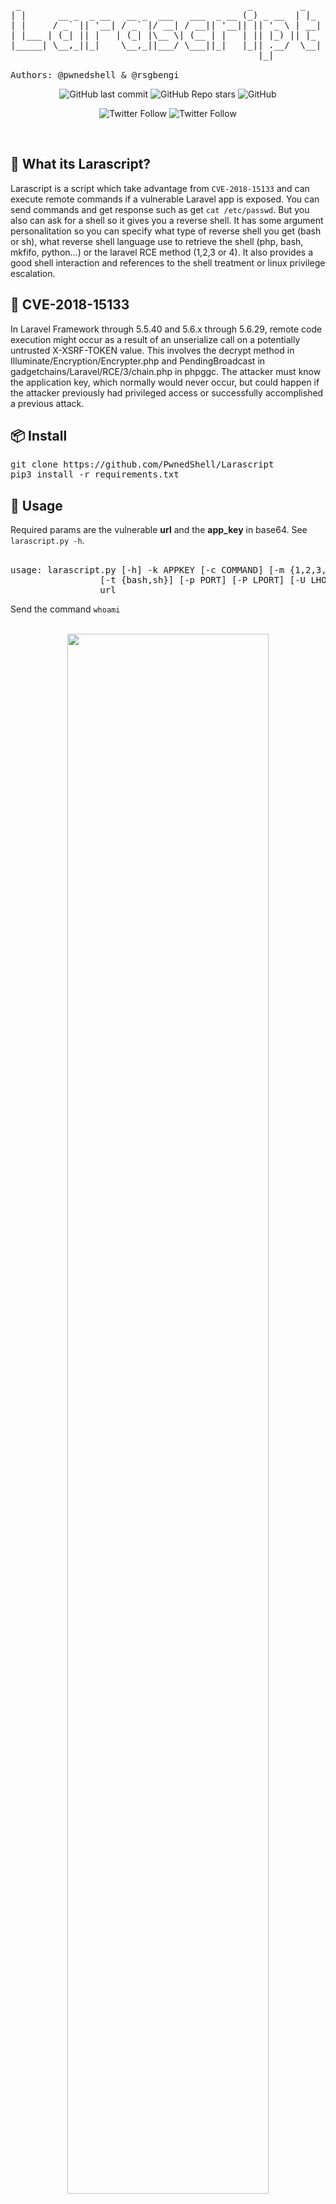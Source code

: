 <pre>
 _                                           _         _
| |      __ _  _ __   __ _  ___   ___  _ __ (_) _ __  | |_
| |     / _` || '__| / _` |/ __| / __|| '__|| || '_ \ | __|
| |___ | (_| || |   | (_| |\__ \| (__ | |   | || |_) || |_
|_____| \__,_||_|    \__,_||___/ \___||_|   |_|| .__/  \__|
                                               |_|

Authors: @pwnedshell & @rsgbengi 
</pre>
<p align="center">
    <img alt="GitHub last commit" src="https://img.shields.io/github/last-commit/PwnedShell/Larascript?style=for-the-badge">
    <img alt="GitHub Repo stars" src="https://img.shields.io/github/stars/PwnedShell/Larascript?style=for-the-badge">
    <img alt="GitHub" src="https://img.shields.io/github/license/pwnedshell/Larascript?style=for-the-badge">
</p>
<p align="center">
    <img alt="Twitter Follow" src="https://img.shields.io/twitter/follow/pwnedshell?style=for-the-badge">
    <img alt="Twitter Follow" src="https://img.shields.io/twitter/follow/rsgbengi?style=for-the-badge">
</p>
<br> 

<h2>📌 What its Larascript?</h2>
Larascript is a script which take advantage from <code>CVE-2018-15133</code> and can execute remote commands if a vulnerable Laravel app is exposed. You can send commands and get response such as get <code>cat /etc/passwd</code>. But you also can ask for a shell so it gives you a reverse shell. It has some argument personalitation so you can specify what type of reverse shell you get (bash or sh), what reverse shell language use to retrieve the shell (php, bash, mkfifo, python...) or the laravel RCE method (1,2,3 or 4). It also provides a good shell interaction and references to the shell treatment or linux privilege escalation.

<h2>🧨 CVE-2018-15133</h2>
In Laravel Framework through 5.5.40 and 5.6.x through 5.6.29, remote code execution might occur as a result of an unserialize call on a potentially untrusted X-XSRF-TOKEN value. This involves the decrypt method in Illuminate/Encryption/Encrypter.php and PendingBroadcast in gadgetchains/Laravel/RCE/3/chain.php in phpggc. The attacker must know the application key, which normally would never occur, but could happen if the attacker previously had privileged access or successfully accomplished a previous attack.

<h2>📦 Install</h2>
<pre>
git clone https://github.com/PwnedShell/Larascript
pip3 install -r requirements.txt
</pre>

<h2>📘 Usage</h2>
Required params are the vulnerable <strong>url</strong> and the <strong>app_key</strong> in base64. See <code>larascript.py -h</code>.<br><br>
<pre>
usage: larascript.py [-h] -k APPKEY [-c COMMAND] [-m {1,2,3,4,5}] [-s {bash,python,perl,php,ruby,nc,mkfifo,lua,java}]
                 [-t {bash,sh}] [-p PORT] [-P LPORT] [-U LHOST]
                 url
</pre>
Send the command <code>whoami</code><br><br>
<p align="center">
<img width="80%" src="https://github.com/rsgbengi/DreamTeamArmy/blob/main/Intrusion/Laravel%20CVE-2018-15133/pictures/command-poc.png">
</p>
Get a reverse shell using mkfifo payload. Setting the lhost to our local machine<br><br>
<p align="center">
<img width="80%" src="https://github.com/rsgbengi/DreamTeamArmy/blob/main/Intrusion/Laravel%20CVE-2018-15133/pictures/shell-poc1.png">
</p>

<h2>📎 References</h2>
<ul>
 <li><a href="https://www.cvedetails.com/cve/CVE-2018-15133/">CVE-2018-15133</a></li>
 <li><a href="https://github.com/aljavier/exploit_laravel_cve-2018-15133">Aljavier exploit</a></li>
 <li><a href="https://github.com/kozmic/laravel-poc-CVE-2018-15133">Kozmic POC</a></li>
 <li><a href="https://github.com/ambionics/phpggc">Phpggc</a></li>
 <li><a href="https://github.com/swisskyrepo/PayloadsAllTheThings/blob/master/Methodology%20and%20Resources/Reverse%20Shell%20Cheatsheet.md">Payload all the things</a></li>
</ul>

